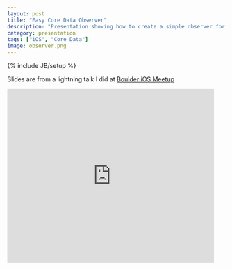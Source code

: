 ```yaml
---
layout: post
title: "Easy Core Data Observer"
description: "Presentation showing how to create a simple observer for Core Data changes"
category: presentation 
tags: ["iOS", "Core Data"]
image: observer.png
---
```

{% include JB/setup %}

Slides are from a lightning talk I did at [Boulder iOS Meetup](http://www.meetup.com/Boulder-iOS/)

<iframe src="http://www.slideshare.net/slideshow/embed_code/34221684" width="476" height="400" frameborder="0" marginwidth="0" marginheight="0" scrolling="no"> </iframe>
